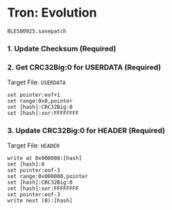 #  Tron: Evolution 

`BLES00925.savepatch`

### 1.  Update Checksum (Required)
### 2. Get CRC32Big:0 for USERDATA (Required)

Target File: `USERDATA`

```
set pointer:eof+1
set range:0x0,pointer
set [hash]:CRC32Big:0
set [hash]:xor:FFFFFFFF
```

### 3. Update CRC32Big:0 for HEADER (Required)

Target File: `HEADER`

```
write at 0x000008:[hash]
set [hash]:0
set pointer:eof-3
set range:0x000000,pointer
set [hash]:CRC32Big:0
set [hash]:xor:FFFFFFFF
set pointer:eof-3
write next (0):[hash]
```

